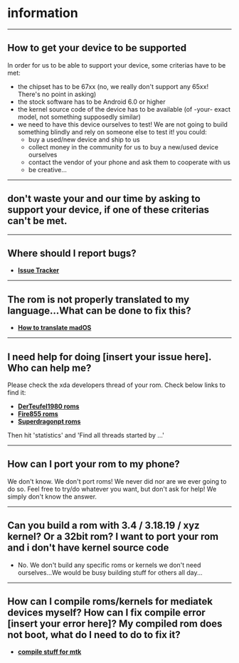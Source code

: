 # information
---
How to get your device to be supported
---
In order for us to be able to support your device, some criterias have to be met:
- the chipset has to be 67xx (no, we really don't support any 65xx! There's no point in asking)
- the stock software has to be Android 6.0 or higher
- the kernel source code of the device has to be available (of -your- exact model, not something supposedly similar)
- we need to have this device ourselves to test! We are not going to build something blindly and rely on someone else to test it! you could:
  * buy a used/new device and ship to us
  * collect money in the community for us to buy a new/used device ourselves
  * contact the vendor of your phone and ask them to cooperate with us
  * be creative...
---
don't waste your and our time by asking to support your device, if one of these criterias can't be met.
---

---
Where should I report bugs?
---
- __[Issue Tracker](https://bitbucket.org/maadteam/mados_issue_tracker/issues?status=new&status=open)__

---
The rom is not properly translated to my language...What can be done to fix this?
---
- __[How to translate madOS](https://github.com/MediatekAndroidDevelopers/mados_custom_strings)__


---
I need help for doing [insert your issue here]. Who can help me?
---
Please check the xda developers thread of your rom.
Check below links to find it:
- __[DerTeufel1980 roms](https://forum.xda-developers.com/member.php?u=4196889)__
- __[Fire855 roms](https://forum.xda-developers.com/member.php?u=4761533)__
- __[Superdragonpt roms](https://forum.xda-developers.com/member.php?u=5238428)__

Then hit 'statistics' and 'Find all threads started by ...'

---
How can I port your rom to my phone?
---
We don't know. We don't port roms! We never did nor are we ever going to do so.
Feel free to try/do whatever you want, but don't ask for help! We simply don't know the answer.

---
Can you build a rom with 3.4 / 3.18.19 / xyz kernel? Or a 32bit rom? I want to port your rom and i don't have kernel source code
---
- No. We don't build any specific roms or kernels we don't need ourselves...We would be busy building stuff for others all day...

---
How can I compile roms/kernels for mediatek devices myself? How can I fix compile error [insert your error here]? My compiled rom does not boot, what do I need to do to fix it?
---
- __[compile stuff for mtk](https://forum.xda-developers.com/showthread.php?t=2274332)__
